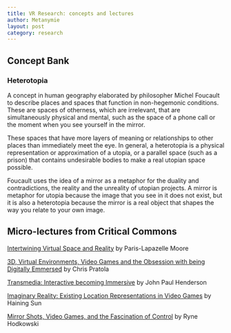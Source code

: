 ```yaml
---
title: VR Research: concepts and lectures
author: Metanymie
layout: post
category: research
---
```


## Concept Bank

### Heterotopia
A concept in human geography elaborated by philosopher Michel Foucault to describe places and spaces that function in non-hegemonic conditions. These are spaces of otherness, which are irrelevant, that are simultaneously physical and mental, such as the space of a phone call or the moment when you see yourself in the mirror.

These spaces that have more layers of meaning or relationships to other places than immediately meet the eye. In general, a heterotopia is a physical representation or approximation of a utopia, or a parallel space (such as a prison) that contains undesirable bodies to make a real utopian space possible.

Foucault uses the idea of a mirror as a metaphor for the duality and contradictions, the reality and the unreality of utopian projects. A mirror is metaphor for utopia because the image that you see in it does not exist, but it is also a heterotopia because the mirror is a real object that shapes the way you relate to your own image.

## Micro-lectures from Critical Commons

[Intertwining Virtual Space and Reality](http://www.criticalcommons.org/Members/ccManager/clips/a-virtual-reality-head-mounted-display-appears-to)
by Paris-Lapazelle Moore

[3D, Virtual Environments, Video Games and the Obsession with being Digitally Emmersed](http://www.criticalcommons.org/Members/CTCS505/lectures/3d-virtual-environments-video-games-and-the-obsession-with-being-digitally-emmersed-by-chris-pratola) by Chris Pratola

[Transmedia: Interactive becoming Immersive](http://www.criticalcommons.org/Members/CTCS505/lectures/transmedia-interactive-becoming-immersive) by John Paul Henderson

[Imaginary Reality: Existing Location Representations in Video Games](http://www.criticalcommons.org/Members/CTCS505/lectures/imaginary-reality-existing-location-representations-in-video-games) by Haining Sun

[Mirror Shots, Video Games, and the Fascination of Control](http://www.criticalcommons.org/Members/CTCS505/lectures/mirror-shots-video-games-and-the-fascination-of-control-1) by Ryne Hodkowski

